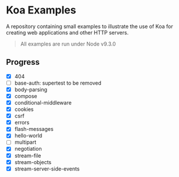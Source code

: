 # Koa Examples

  A repository containing small examples to illustrate the use of Koa
  for creating web applications and other HTTP servers.

> All examples are run under Node v9.3.0  

## Progress  
+ [x] 404
+ [ ] base-auth: supertest to be removed
+ [x] body-parsing  
+ [x] compose  
+ [x] conditional-middleware  
+ [x] cookies  
+ [x] csrf  
+ [x] errors  
+ [x] flash-messages   
+ [x] hello-world    
+ [ ] multipart  
+ [x] negotiation  
+ [x] stream-file  
+ [x] stream-objects  
+ [x] stream-server-side-events  
